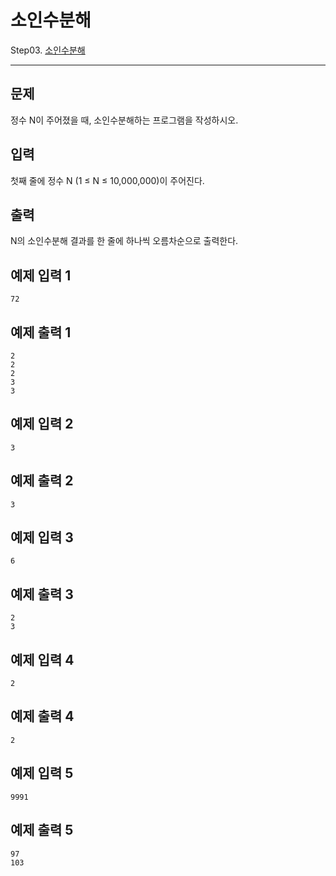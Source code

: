 # 소인수분해

Step03. [소인수분해](https://www.acmicpc.net/problem/11653)

---

## 문제

정수 N이 주어졌을 때, 소인수분해하는 프로그램을 작성하시오.

## 입력

첫째 줄에 정수 N (1 ≤ N ≤ 10,000,000)이 주어진다.

## 출력

N의 소인수분해 결과를 한 줄에 하나씩 오름차순으로 출력한다.

## 예제 입력 1 

```
72
```

## 예제 출력 1 

```
2
2
2
3
3
```

## 예제 입력 2 

```
3
```

## 예제 출력 2 

```
3
```

## 예제 입력 3 

```
6
```

## 예제 출력 3 

```
2
3
```

## 예제 입력 4 

```
2
```

## 예제 출력 4 

```
2
```

## 예제 입력 5 

```
9991
```

## 예제 출력 5 

```
97
103
```